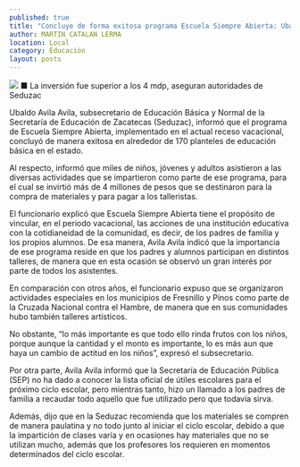 ```yaml
---
published: true
title: "Concluye de forma exitosa programa Escuela Siempre Abierta: Ubaldo Avila"
author: MARTIN CATALAN LERMA
location: Local
category: Educación
layout: posts
---
```


![](http://i.imgur.com/MB1AFMxm.jpg)
■ La inversión fue superior a los 4 mdp, aseguran autoridades de Seduzac

Ubaldo Avila Avila, subsecretario de Educación Básica y Normal de la Secretaría de Educación de Zacatecas (Seduzac), informó que el programa de Escuela Siempre Abierta, implementado en el actual receso vacacional, concluyó de manera exitosa en alrededor de 170 planteles de educación básica en el estado.

Al respecto, informó que miles de niños, jóvenes y adultos asistieron a las diversas actividades que se impartieron como parte de ese programa, para el cual se invirtió más de 4 millones de pesos que se destinaron para la compra de materiales y para pagar a los talleristas.

El funcionario explicó que Escuela Siempre Abierta tiene el propósito de vincular, en el periodo vacacional, las acciones de una institución educativa con la cotidianeidad de la comunidad, es decir, de los padres de familia y los propios alumnos.
De esa manera, Avila Avila indicó que la importancia de ese programa reside en que los padres y alumnos participan en distintos talleres, de manera que en esta ocasión se observó un gran interés por parte de todos los asistentes.

En comparación con otros años, el funcionario expuso que se organizaron actividades especiales en los municipios de Fresnillo y Pinos como parte de la Cruzada Nacional contra el Hambre, de manera que en sus comunidades hubo también talleres artísticos.

No obstante, “lo más importante es que todo ello rinda frutos con los niños, porque aunque la cantidad y el monto es importante, lo es más aun que haya un cambio de actitud en los niños”, expresó el subsecretario.

Por otra parte, Avila Avila informó que la Secretaría de Educación Pública (SEP) no ha dado a conocer la lista oficial de útiles escolares para el próximo ciclo escolar, pero mientras tanto, hizo un llamado a los padres de familia a recaudar todo aquello que fue utilizado pero que todavía sirva.

Además, dijo que en la Seduzac recomienda que los materiales se compren de manera paulatina y no todo junto al iniciar el ciclo escolar, debido a que la impartición de clases varía y en ocasiones hay materiales que no se utilizan mucho, además que los profesores los requieren en momentos determinados del ciclo escolar.
